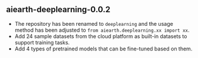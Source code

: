 ## aiearth-deeplearning-0.0.2
* The repository has been renamed to `deeplearning` and the usage method has been adjusted to `from aiearth.deeplearning.xx import xx`. 
* Add 24 sample datasets from the cloud platform as built-in datasets to support training tasks.
* Add 4 types of pretrained models that can be fine-tuned based on them.
